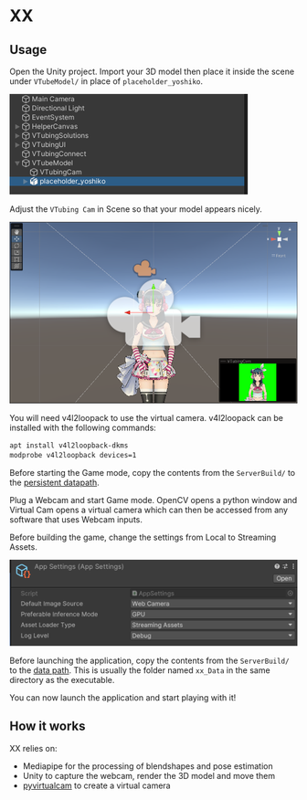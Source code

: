 # XX

## Usage

Open the Unity project. 
Import your 3D model then place it inside the scene under `VTubeModel/` in place of `placeholder_yoshiko`.

![Hierarchy](resources/hierarchy.png)

Adjust the `VTubing Cam` in Scene so that your model appears nicely.

![Scene](resources/scene.png)

You will need v4l2loopack to use the virtual camera. v4l2loopack can be installed with the following commands:
```bash
apt install v4l2loopback-dkms
modprobe v4l2loopback devices=1
```

Before starting the Game mode, copy the contents from the `ServerBuild/` to the [persistent datapath](https://docs.unity3d.com/ScriptReference/Application-persistentDataPath.html).

Plug a Webcam and start Game mode. OpenCV opens a python window and Virtual Cam opens a virtual camera which can then be accessed from any software that uses Webcam inputs.

Before building the game, change the settings from Local to Streaming Assets.

![AppSettings](resources/appsettings.png)

Before launching the application, copy the contents from the `ServerBuild/` to the [data path](https://docs.unity3d.com/ScriptReference/Application-dataPath.html). This is usually the folder named `xx_Data` in the same directory as the executable.

You can now launch the application and start playing with it!

## How it works

XX relies on:
- Mediapipe for the processing of blendshapes and pose estimation
- Unity to capture the webcam, render the 3D model and move them
- [pyvirtualcam](https://github.com/letmaik/pyvirtualcam) to create a virtual camera